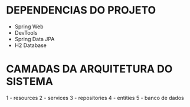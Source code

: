 # DEPENDENCIAS DO PROJETO
 - Spring Web
 - DevTools
 - Spring Data JPA
 - H2 Database

 # CAMADAS DA ARQUITETURA DO SISTEMA
 1 - resources
 2 - services
 3 - repositories
 4 - entities
 5 - banco de dados
